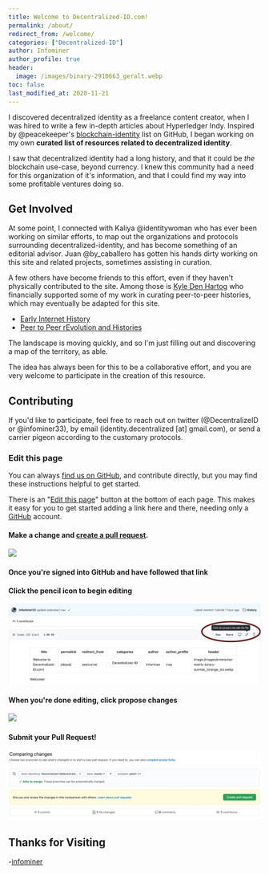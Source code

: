 ```yaml
---
title: Welcome to Decentralized-ID.com!
permalink: /about/
redirect_from: /welcome/
categories: ["Decentralized-ID"]
author: Infominer
author_profile: true
header: 
  image: /images/binary-2910663_geralt.webp
toc: false
last_modified_at: 2020-11-21
---
```


I discovered decentralized identity as a freelance content creator, when I was hired to write a few in-depth articles about Hyperledger Indy. Inspired by @peacekeeper's [blockchain-identity](https://github.com/peacekeeper/blockchain-identity/) list on GitHub, I began working on my own **curated list of resources related to decentralized identity**.

I saw that decentralized identity had a long history, and that it could be _the_ blockchain use-case, beyond currency. I knew this community had a need for this organization of it's information, and that I could find my way into some profitable ventures doing so.

## Get Involved

At some point, I connected with Kaliya @identitywoman who has ever been working on similar efforts, to map out the organizations and protocols surrounding decentralized-identity, and has become something of an editorial advisor. Juan @by_caballero has gotten his hands dirty working on this site and related projects, sometimes assisting in curation. 

A few others have become friends to this effort, even if they haven't physically contributed to the site. Among those is [Kyle Den Hartog](https://kyledenhartog.com/) who financially supported some of my work in curating peer-to-peer histories, which may eventually be adapted for this site.

* [Early Internet History](https://bitcoinfo.xyz/history/early-internet/)
* [Peer to Peer rEvolution and Histories](https://bitcoinfo.xyz/peer-to-peer/)

The landscape is moving quickly, and so I'm just filling out and discovering a map of the territory, as able. 

The idea has always been for this to be a collaborative effort, and you are very welcome to participate in the creation of this resource. 

## Contributing

If you'd like to participate, feel free to reach out on twitter (@DecentralizeID or @infominer33), by email (identity.decentralized [at] gmail.com), or send a carrier pigeon according to the customary protocols.

### Edit this page

You can always [find us on GitHub](https://github.com/Decentralized-ID/), and contribute directly, but you may find these instructions helpful to get started.

There is an "[Edit this page](https://github.com/Decentralized-ID/decentralized-id.github.io/blob/master/_posts/2020-01-10-welcome.md)" button at the bottom of each page. This makes it easy for you to get started adding a link here and there, needing only a [GitHub](https://github.com) account. 

#### Make a change and [create a pull request](https://docs.github.com/en/free-pro-team@latest/github/collaborating-with-issues-and-pull-requests/creating-a-pull-request).

[![](https://i.imgur.com/fxdSpLM.png)](https://github.com/Decentralized-ID/decentralized-id.github.io/blob/master/_posts/2020-01-10-welcome.md)

#### Once you're signed into GitHub and have followed that link 
#### Click the pencil icon to begin editing

![](/images/welcome.webp)

#### When you're done editing, click propose changes

![](https://i.imgur.com/FJLqBRU.png)

#### Submit your Pull Request!

![](/images/pull-request.webp)

## Thanks for Visiting

-[infominer](https://infominer.xyz)
